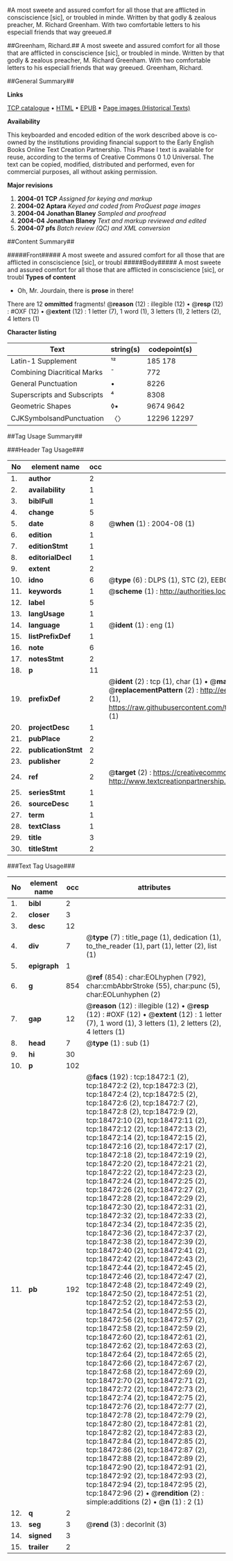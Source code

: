 #A most sweete and assured comfort for all those that are afflicted in consciscience [sic], or troubled in minde. Written by that godly & zealous preacher, M. Richard Greenham. With two comfortable letters to his especiall friends that way greeued.#

##Greenham, Richard.##
A most sweete and assured comfort for all those that are afflicted in consciscience [sic], or troubled in minde. Written by that godly & zealous preacher, M. Richard Greenham. With two comfortable letters to his especiall friends that way greeued.
Greenham, Richard.

##General Summary##

**Links**

[TCP catalogue](http://www.ota.ox.ac.uk/tcp/)  • 
[HTML](http://tei.it.ox.ac.uk/tcp/Texts-HTML/free/A02/A02180.html)  • 
[EPUB](http://tei.it.ox.ac.uk/tcp/Texts-EPUB/free/A02/A02180.epub) • 
[Page images (Historical Texts)](https://data.historicaltexts.jisc.ac.uk/view?pubId=eebo-99853104e&pageId=eebo-99853104e-18472-1)

**Availability**

This keyboarded and encoded edition of the
	       work described above is co-owned by the institutions
	       providing financial support to the Early English Books
	       Online Text Creation Partnership. This Phase I text is
	       available for reuse, according to the terms of Creative
	       Commons 0 1.0 Universal. The text can be copied,
	       modified, distributed and performed, even for
	       commercial purposes, all without asking permission.

**Major revisions**

1. __2004-01__ __TCP__ *Assigned for keying and markup*
1. __2004-02__ __Aptara__ *Keyed and coded from ProQuest page images*
1. __2004-04__ __Jonathan Blaney__ *Sampled and proofread*
1. __2004-04__ __Jonathan Blaney__ *Text and markup reviewed and edited*
1. __2004-07__ __pfs__ *Batch review (QC) and XML conversion*

##Content Summary##

#####Front#####
A most sweete and assured comfort for all those that are afflicted in consciscience [sic], or troubl
#####Body#####
A most sweete and assured comfort for all those that are afflicted in consciscience [sic], or troubl
**Types of content**

  * Oh, Mr. Jourdain, there is **prose** in there!

There are 12 **ommitted** fragments! 
 @__reason__ (12) : illegible (12)  •  @__resp__ (12) : #OXF (12)  •  @__extent__ (12) : 1 letter (7), 1 word (1), 3 letters (1), 2 letters (2), 4 letters (1)

**Character listing**


|Text|string(s)|codepoint(s)|
|---|---|---|
|Latin-1 Supplement|¹²|185 178|
|Combining             Diacritical Marks|̄|772|
|General Punctuation|•|8226|
|Superscripts             and Subscripts|⁴|8308|
|Geometric Shapes|◊▪|9674 9642|
|CJKSymbolsandPunctuation|〈〉|12296 12297|

##Tag Usage Summary##

###Header Tag Usage###

|No|element name|occ|attributes|
|---|---|---|---|
|1.|__author__|2||
|2.|__availability__|1||
|3.|__biblFull__|1||
|4.|__change__|5||
|5.|__date__|8| @__when__ (1) : 2004-08 (1)|
|6.|__edition__|1||
|7.|__editionStmt__|1||
|8.|__editorialDecl__|1||
|9.|__extent__|2||
|10.|__idno__|6| @__type__ (6) : DLPS (1), STC (2), EEBO-CITATION (1), PROQUEST (1), VID (1)|
|11.|__keywords__|1| @__scheme__ (1) : http://authorities.loc.gov/ (1)|
|12.|__label__|5||
|13.|__langUsage__|1||
|14.|__language__|1| @__ident__ (1) : eng (1)|
|15.|__listPrefixDef__|1||
|16.|__note__|6||
|17.|__notesStmt__|2||
|18.|__p__|11||
|19.|__prefixDef__|2| @__ident__ (2) : tcp (1), char (1)  •  @__matchPattern__ (2) : ([0-9\-]+):([0-9IVX]+) (1), (.+) (1)  •  @__replacementPattern__ (2) : http://eebo.chadwyck.com/downloadtiff?vid=$1&page=$2 (1), https://raw.githubusercontent.com/textcreationpartnership/Texts/master/tcpchars.xml#$1 (1)|
|20.|__projectDesc__|1||
|21.|__pubPlace__|2||
|22.|__publicationStmt__|2||
|23.|__publisher__|2||
|24.|__ref__|2| @__target__ (2) : https://creativecommons.org/publicdomain/zero/1.0/ (1), http://www.textcreationpartnership.org/docs/. (1)|
|25.|__seriesStmt__|1||
|26.|__sourceDesc__|1||
|27.|__term__|1||
|28.|__textClass__|1||
|29.|__title__|3||
|30.|__titleStmt__|2||


###Text Tag Usage###

|No|element name|occ|attributes|
|---|---|---|---|
|1.|__bibl__|2||
|2.|__closer__|3||
|3.|__desc__|12||
|4.|__div__|7| @__type__ (7) : title_page (1), dedication (1), to_the_reader (1), part (1), letter (2), list (1)|
|5.|__epigraph__|1||
|6.|__g__|854| @__ref__ (854) : char:EOLhyphen (792), char:cmbAbbrStroke (55), char:punc (5), char:EOLunhyphen (2)|
|7.|__gap__|12| @__reason__ (12) : illegible (12)  •  @__resp__ (12) : #OXF (12)  •  @__extent__ (12) : 1 letter (7), 1 word (1), 3 letters (1), 2 letters (2), 4 letters (1)|
|8.|__head__|7| @__type__ (1) : sub (1)|
|9.|__hi__|30||
|10.|__p__|102||
|11.|__pb__|192| @__facs__ (192) : tcp:18472:1 (2), tcp:18472:2 (2), tcp:18472:3 (2), tcp:18472:4 (2), tcp:18472:5 (2), tcp:18472:6 (2), tcp:18472:7 (2), tcp:18472:8 (2), tcp:18472:9 (2), tcp:18472:10 (2), tcp:18472:11 (2), tcp:18472:12 (2), tcp:18472:13 (2), tcp:18472:14 (2), tcp:18472:15 (2), tcp:18472:16 (2), tcp:18472:17 (2), tcp:18472:18 (2), tcp:18472:19 (2), tcp:18472:20 (2), tcp:18472:21 (2), tcp:18472:22 (2), tcp:18472:23 (2), tcp:18472:24 (2), tcp:18472:25 (2), tcp:18472:26 (2), tcp:18472:27 (2), tcp:18472:28 (2), tcp:18472:29 (2), tcp:18472:30 (2), tcp:18472:31 (2), tcp:18472:32 (2), tcp:18472:33 (2), tcp:18472:34 (2), tcp:18472:35 (2), tcp:18472:36 (2), tcp:18472:37 (2), tcp:18472:38 (2), tcp:18472:39 (2), tcp:18472:40 (2), tcp:18472:41 (2), tcp:18472:42 (2), tcp:18472:43 (2), tcp:18472:44 (2), tcp:18472:45 (2), tcp:18472:46 (2), tcp:18472:47 (2), tcp:18472:48 (2), tcp:18472:49 (2), tcp:18472:50 (2), tcp:18472:51 (2), tcp:18472:52 (2), tcp:18472:53 (2), tcp:18472:54 (2), tcp:18472:55 (2), tcp:18472:56 (2), tcp:18472:57 (2), tcp:18472:58 (2), tcp:18472:59 (2), tcp:18472:60 (2), tcp:18472:61 (2), tcp:18472:62 (2), tcp:18472:63 (2), tcp:18472:64 (2), tcp:18472:65 (2), tcp:18472:66 (2), tcp:18472:67 (2), tcp:18472:68 (2), tcp:18472:69 (2), tcp:18472:70 (2), tcp:18472:71 (2), tcp:18472:72 (2), tcp:18472:73 (2), tcp:18472:74 (2), tcp:18472:75 (2), tcp:18472:76 (2), tcp:18472:77 (2), tcp:18472:78 (2), tcp:18472:79 (2), tcp:18472:80 (2), tcp:18472:81 (2), tcp:18472:82 (2), tcp:18472:83 (2), tcp:18472:84 (2), tcp:18472:85 (2), tcp:18472:86 (2), tcp:18472:87 (2), tcp:18472:88 (2), tcp:18472:89 (2), tcp:18472:90 (2), tcp:18472:91 (2), tcp:18472:92 (2), tcp:18472:93 (2), tcp:18472:94 (2), tcp:18472:95 (2), tcp:18472:96 (2)  •  @__rendition__ (2) : simple:additions (2)  •  @__n__ (1) : 2 (1)|
|12.|__q__|2||
|13.|__seg__|3| @__rend__ (3) : decorInit (3)|
|14.|__signed__|3||
|15.|__trailer__|2||

